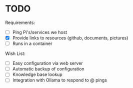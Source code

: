 # TODO

Requirements:

- [ ] Ping Pi's/services we host
- [x] Provide links to resources (github, documents, pictures)
- [ ] Runs in a container

Wish List:

- [ ] Easy configuration via web server
- [ ] Automatic backup of configuration
- [ ] Knowledge base lookup
- [ ] Integration with Ollama to respond to @ pings
